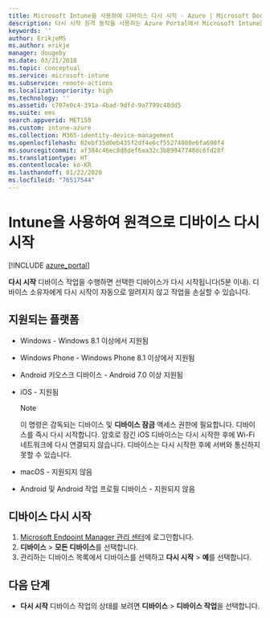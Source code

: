 ```yaml
---
title: Microsoft Intune을 사용하여 디바이스 다시 시작 - Azure | Microsoft Docs
description: 다시 시작 원격 동작을 사용하는 Azure Portal에서 Microsoft Intune을 사용하여 Windows 및 iOS 디바이스를 다시 시작합니다.
keywords: ''
author: ErikjeMS
ms.author: erikje
manager: dougeby
ms.date: 03/21/2018
ms.topic: conceptual
ms.service: microsoft-intune
ms.subservice: remote-actions
ms.localizationpriority: high
ms.technology: ''
ms.assetid: c707e0c4-391a-4bad-9dfd-9a7799c48dd5
ms.suite: ems
search.appverid: MET150
ms.custom: intune-azure
ms.collection: M365-identity-device-management
ms.openlocfilehash: 82ebf35d0eb435f2df4e6cf55274808e6fa690f4
ms.sourcegitcommit: af384c46ec8d8def6aa32c3b89947748dc6fd28f
ms.translationtype: HT
ms.contentlocale: ko-KR
ms.lasthandoff: 01/22/2020
ms.locfileid: "76517544"
---
```

# <a name="remotely-restart-devices-with-intune"></a>Intune을 사용하여 원격으로 디바이스 다시 시작


[!INCLUDE [azure_portal](../includes/azure_portal.md)]

**다시 시작** 디바이스 작업을 수행하면 선택한 디바이스가 다시 시작됩니다(5분 이내). 디바이스 소유자에게 다시 시작이 자동으로 알려지지 않고 작업을 손실할 수 있습니다.

## <a name="supported-platforms"></a>지원되는 플랫폼

- Windows - Windows 8.1 이상에서 지원됨
- Windows Phone - Windows Phone 8.1 이상에서 지원됨
- Android 키오스크 디바이스 - Android 7.0 이상 지원됨
- iOS - 지원됨

    > [!Note]  
    > 이 명령은 감독되는 디바이스 및 **디바이스 잠금** 액세스 권한에 필요합니다. 디바이스를 즉시 다시 시작합니다. 암호로 잠긴 iOS 디바이스는 다시 시작한 후에 Wi-Fi 네트워크에 다시 연결되지 않습니다. 디바이스는 다시 시작한 후에 서버와 통신하지 못할 수 있습니다.
- macOS - 지원되지 않음
- Android 및 Android 작업 프로필 디바이스 - 지원되지 않음

## <a name="restart-a-device"></a>디바이스 다시 시작

1. [Microsoft Endpoint Manager 관리 센터](https://go.microsoft.com/fwlink/?linkid=2109431)에 로그인합니다.
3. **디바이스** > **모든 디바이스**를 선택합니다.
4. 관리하는 디바이스 목록에서 디바이스를 선택하고 **다시 시작** > **예**를 선택합니다.

## <a name="next-steps"></a>다음 단계

- **다시 시작** 디바이스 작업의 상태를 보려면 **디바이스** > **디바이스 작업**을 선택합니다.
